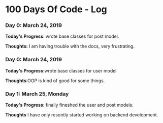 # 100 Days Of Code - Log

### Day 0: March 24, 2019


**Today's Progress**: wrote base classes for post model.

**Thoughts:** I am having trouble with the docs, very frustrating.



### Day 0: March 24, 2019 


**Today's Progress**:wrote base classes for user model

**Thoughts**:OOP is kind of good for some things.




### Day 1: March 25, Monday

**Today's Progress**: finally fineshed the user and post models.

**Thoughts** I have only resontly started working on backend development. 
  
